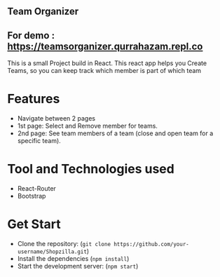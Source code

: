 ## Team Organizer
For demo : https://teamsorganizer.qurrahazam.repl.co
---
This is a small Project build in React. This react app helps you Create Teams, so you can keep track which member is part of which team
# Features

* Navigate between 2 pages
* 1st page: Select and Remove member for teams.
* 2nd page: See team members of a team (close and open team for a specific team).

# Tool and Technologies used
* React-Router
* Bootstrap

# Get Start
* Clone the repository:
(```git clone https://github.com/your-username/Shopzilla.git```)
* Install the dependencies
(```npm install```)
* Start the development server:
(```npm start```)
